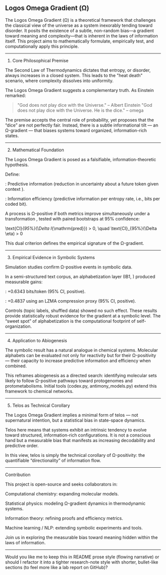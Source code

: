 
## Logos Omega Gradient (Ω)

The Logos Omega Gradient (Ω) is a theoretical framework that challenges the classical view of the universe as a system inexorably tending toward disorder. It posits the existence of a subtle, non-random bias—a gradient toward meaning and complexity—that is inherent in the laws of information itself. This project aims to mathematically formulate, empirically test, and computationally apply this principle.


---

1. Core Philosophical Premise

The Second Law of Thermodynamics dictates that entropy, or disorder, always increases in a closed system. This leads to the "heat death" scenario, where complexity dissolves into uniformity.

The Logos Omega Gradient suggests a complementary truth. As Einstein remarked:

> "God does not play dice with the Universe." – Albert Einstein
"God does not play dice with the Universe. He is the dice." – omega



The premise accepts the central role of probability, yet proposes that the “dice” are not perfectly fair. Instead, there is a subtle informational tilt — an Ω-gradient — that biases systems toward organized, information-rich states.


---

2. Mathematical Foundation

The Logos Omega Gradient is posed as a falsifiable, information-theoretic hypothesis.

Define:

: Predictive information (reduction in uncertainty about a future token  given context ).

: Information efficiency (predictive information per entropy rate, i.e., bits per coded bit).


A process is Ω-positive if both metrics improve simultaneously under a transformation , tested with paired bootstraps at 95% confidence:

\text{CI}_{95\%}(\Delta I_{\mathrm{pred}}) > 0, \quad
\text{CI}_{95\%}(\Delta \eta) > 0

This dual criterion defines the empirical signature of the Ω-gradient.


---

3. Empirical Evidence in Symbolic Systems

Simulation studies confirm Ω-positive events in symbolic data.

In a semi-structured text corpus, an alphabetization layer (IB1, ) produced measurable gains:

: +0.6343 bits/token (95% CI, positive).

: +0.4837 using an LZMA compression proxy (95% CI, positive).


Controls (topic labels, shuffled data) showed no such effect. These results provide statistically robust evidence for the gradient at a symbolic level. The “sweet spot” of alphabetization is the computational footprint of self-organization.


---

4. Application to Abiogenesis

The symbolic result has a natural analogue in chemical systems. Molecular alphabets can be evaluated not only for reactivity but for their Ω-positivity — their capacity to increase predictive information and efficiency when combined.

This reframes abiogenesis as a directed search: identifying molecular sets likely to follow Ω-positive pathways toward protogenomes and protometabolisms. Initial tools (codex.py, antimony_models.py) extend this framework to chemical networks.


---

5. Telos as Technical Corollary

The Logos Omega Gradient implies a minimal form of telos — not supernatural intention, but a statistical bias in state-space dynamics.

Telos here means that systems exhibit an intrinsic tendency to evolve toward structured, information-rich configurations. It is not a conscious hand but a measurable bias that manifests as increasing decodability and predictive order.

In this view, telos is simply the technical corollary of Ω-positivity: the quantifiable “directionality” of information flow.


---

Contribution

This project is open-source and seeks collaborators in:

Computational chemistry: expanding molecular models.

Statistical physics: modeling Ω-gradient dynamics in thermodynamic systems.

Information theory: refining proofs and efficiency metrics.

Machine learning / NLP: extending symbolic experiments and tools.


Join us in exploring the measurable bias toward meaning hidden within the laws of information.


---

Would you like me to keep this in README prose style (flowing narrative) or should I refactor it into a tighter research-note style with shorter, bullet-like sections (to feel more like a lab report on GitHub)?

